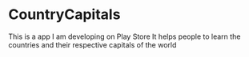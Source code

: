 # CountryCapitals

This is a app I am developing on Play Store
It helps people to learn the countries and their respective capitals of the world
